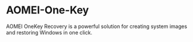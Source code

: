 # AOMEI-One-Key
AOMEI OneKey Recovery is a powerful solution for creating system images and restoring Windows in one click.
